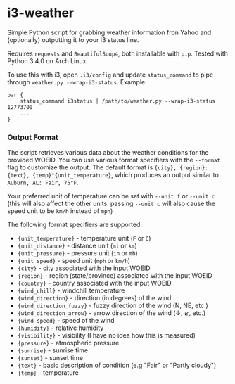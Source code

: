 i3-weather
==========

Simple Python script for grabbing weather information fron Yahoo and
(optionally) outputting it to your i3 status line.

Requires `requests` and `BeautifulSoup4`, both installable with `pip`.  Tested with Python 3.4.0 on Arch Linux.

To use this with i3, open `.i3/config` and update `status_command` to
pipe through `weather.py --wrap-i3-status`. Example:

    bar {
        status_command i3status | /path/to/weather.py --wrap-i3-status 12773700
        ...
    }

### Output Format

The script retrieves various data about the weather conditions for the provided WOEID.  You can use various format specifiers with the `--format` flag to customize the output.  The default format is `{city}, {region}: {text}, {temp}°{unit_temperature}`, which produces an output similar to `Auburn, AL: Fair, 75°F`.

Your preferred unit of temperature can be set with `--unit f` or `--unit c` (this will also affect the other units: passing `--unit c` will also cause the speed unit to be `km/h` instead of `mph`)

The following format specifiers are supported:

  - `{unit_temperature}` - temperature unit (`F` or `C`)
  - `{unit_distance}` - distance unit (`mi` or `km`)
  - `{unit_pressure}` - pressure unit (`in` or `mb`)
  - `{unit_speed}` - speed unit (`mph` or `km/h`)
  - `{city}` - city associated with the input WOEID
  - `{region}` - region (state/province) associated with the input WOEID
  - `{country}` - country associated with the input WOEID
  - `{wind_chill}` - windchill temperature
  - `{wind_direction}` - direction (in degrees) of the wind
  - `{wind_direction_fuzzy}` - fuzzy direction of the wind (N, NE, etc.)
  - `{wind_direction_arrow}` - arrow direction of the wind (↓, ↙, etc.)
  - `{wind_speed}` - speed of the wind
  - `{humidity}` - relative humidity
  - `{visibility}` - visibility (I have no idea how this is measured)
  - `{pressure}` - atmospheric pressure
  - `{sunrise}` - sunrise time
  - `{sunset}` - sunset time
  - `{text}` - basic description of condition (e.g "Fair" or "Partly cloudy")
  - `{temp}` - temperature
